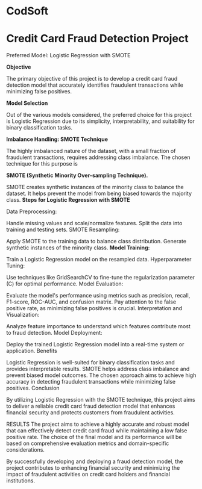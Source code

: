 # CodSoft

<h1>Credit Card Fraud Detection Project</h1>
Preferred Model: Logistic Regression with SMOTE

**Objective**

The primary objective of this project is to develop a credit card fraud detection model that accurately identifies fraudulent transactions while minimizing false positives.

**Model Selection**

Out of the various models considered, the preferred choice for this project is Logistic Regression due to its simplicity, interpretability, and suitability for binary classification tasks.

**Imbalance Handling: SMOTE Technique**

The highly imbalanced nature of the dataset, with a small fraction of fraudulent transactions, requires addressing class imbalance. The chosen technique for this purpose is

**SMOTE (Synthetic Minority Over-sampling Technique).**

SMOTE creates synthetic instances of the minority class to balance the dataset.
It helps prevent the model from being biased towards the majority class.
**Steps for Logistic Regression with SMOTE**

Data Preprocessing:

Handle missing values and scale/normalize features.
Split the data into training and testing sets.
SMOTE Resampling:

Apply SMOTE to the training data to balance class distribution.
Generate synthetic instances of the minority class.
**Model Training:**

Train a Logistic Regression model on the resampled data.
Hyperparameter Tuning:

Use techniques like GridSearchCV to fine-tune the regularization parameter (C) for optimal performance.
Model Evaluation:

Evaluate the model's performance using metrics such as precision, recall, F1-score, ROC-AUC, and confusion matrix.
Pay attention to the false positive rate, as minimizing false positives is crucial.
Interpretation and Visualization:

Analyze feature importance to understand which features contribute most to fraud detection.
Model Deployment:

Deploy the trained Logistic Regression model into a real-time system or application.
Benefits

Logistic Regression is well-suited for binary classification tasks and provides interpretable results.
SMOTE helps address class imbalance and prevent biased model outcomes.
The chosen approach aims to achieve high accuracy in detecting fraudulent transactions while minimizing false positives.
Conclusion

By utilizing Logistic Regression with the SMOTE technique, this project aims to deliver a reliable credit card fraud detection model that enhances financial security and protects customers from fraudulent activities.

RESULTS
The project aims to achieve a highly accurate and robust model that can effectively detect credit card fraud while maintaining a low false positive rate. The choice of the final model and its performance will be based on comprehensive evaluation metrics and domain-specific considerations.

By successfully developing and deploying a fraud detection model, the project contributes to enhancing financial security and minimizing the impact of fraudulent activities on credit card holders and financial institutions.



